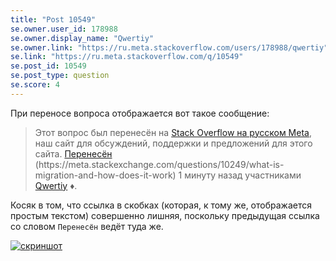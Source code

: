 ```yaml
---
title: "Post 10549"
se.owner.user_id: 178988
se.owner.display_name: "Qwertiy"
se.owner.link: "https://ru.meta.stackoverflow.com/users/178988/qwertiy"
se.link: "https://ru.meta.stackoverflow.com/q/10549"
se.post_id: 10549
se.post_type: question
se.score: 4
---
```

<p>При переносе вопроса отображается вот такое сообщение:</p>
<blockquote>
<p>Этот вопрос был перенесён на <a href="https://ru.meta.stackoverflow.com/q/10547">Stack Overflow на русском Meta</a>, наш сайт для обсуждений, поддержки и предложений для этого сайта.
<a href="https://meta.stackexchange.com/questions/10249/what-is-migration-and-how-does-it-work">Перенесён</a> (https://meta.stackexchange.com/questions/10249/what-is-migration-and-how-does-it-work) 1 минуту назад участниками <a href="/users/178988/qwertiy">Qwertiy</a> ♦.</p>
</blockquote>
<p>Косяк в том, что ссылка в скобках (которая, к тому же, отображается простым текстом) совершенно лишняя, поскольку предыдущая ссылка со словом <code>Перенесён</code> ведёт туда же.</p>
<p><a href="https://i.stack.imgur.com/4lpmb.png" rel="nofollow noreferrer"><img src="https://i.stack.imgur.com/4lpmb.png" alt="скриншот" /></a></p>
